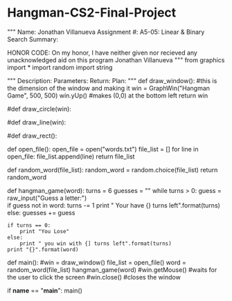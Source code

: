 # Hangman-CS2-Final-Project
"""
Name: Jonathan Villanueva
Assignment #: A5-05: Linear & Binary Search
Summary:

HONOR CODE: On my honor, I have neither given nor recieved
any unacknowledged aid on this program
Jonathan Villanueva
"""
from graphics import *
import random
import string

"""
Description:
Parameters:
Return:
Plan:
"""
def draw_window():
    #this is the dimension of the window and making it
    win = GraphWin("Hangman Game", 500, 500)
    win.yUp()	#makes (0,0) at the bottom left
    return win

#def draw_circle(win):

#def draw_line(win):

#def draw_rect():



def open_file():
    open_file = open("words.txt")
    file_list = []
    for line in open_file:
        file_list.append(line)
    return file_list

def random_word(file_list):
    random_word = random.choice(file_list)
    return random_word


def hangman_game(word):
    turns = 6
    guesses = ""
    while turns > 0:
        guess = raw_input("Guess a letter:")                  
        if guess not in word:
            turns -= 1
            print " Your have {} turns left".format(turns)
        else:
            guesses += guess
                
            
    if turns == 0:
        print "You Lose"
    else:
        print " you win with {] turns left".format(turns) 
    print "{}".format(word)



def main():
    #win = draw_window()
    file_list = open_file()
    word = random_word(file_list)
    hangman_game(word)
    #win.getMouse()  #waits for the user to click the screen
    #win.close()	    #closes the window
       
if __name__ == "__main__":
    main()
